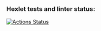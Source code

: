 ### Hexlet tests and linter status:
[![Actions Status](https://github.com/Marre-86/php-project-lvl1/workflows/hexlet-check/badge.svg)](https://github.com/Marre-86/php-project-lvl1/actions)
